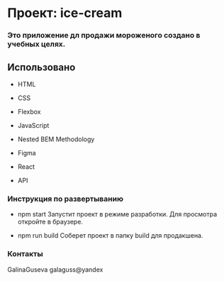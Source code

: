 # Проект: ice-cream

### Это приложение дл продажи мороженого создано в учебных целях.

## Использовано

- HTML

- CSS

- Flexbox

- JavaScript

- Nested BEM Methodology

- Figma

- React

- API

### Инструкция по развертыванию

- npm start
  Запустит проект в режиме разработки.
  Для просмотра откройте в браузере.

- npm run build
  Соберет проект в папку build для продакшена.

### Контакты

GalinaGuseva galaguss@yandex
